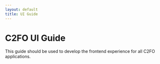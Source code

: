 ```yaml
---
layout: default
title: UI Guide
---
```

<h1 class="heading heading--large">C2FO UI Guide</h1>
<p>This guide should be used to develop the frontend experience for all C2FO applications.</p>
